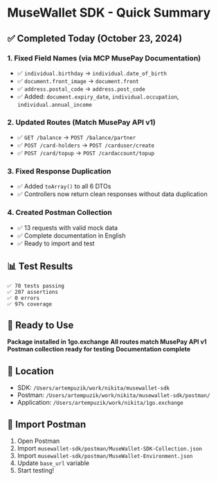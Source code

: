 # MuseWallet SDK - Quick Summary

## ✅ Completed Today (October 23, 2024)

### 1. Fixed Field Names (via MCP MusePay Documentation)
- ✅ `individual.birthday` → `individual.date_of_birth`
- ✅ `document.front_image` → `document.front`
- ✅ `address.postal_code` → `address.post_code`
- ✅ Added: `document.expiry_date`, `individual.occupation`, `individual.annual_income`

### 2. Updated Routes (Match MusePay API v1)
- ✅ `GET /balance` → `POST /balance/partner`
- ✅ `POST /card-holders` → `POST /carduser/create`
- ✅ `POST /card/topup` → `POST /cardaccount/topup`

### 3. Fixed Response Duplication
- ✅ Added `toArray()` to all 6 DTOs
- ✅ Controllers now return clean responses without data duplication

### 4. Created Postman Collection
- ✅ 13 requests with valid mock data
- ✅ Complete documentation in English
- ✅ Ready to import and test

## 📊 Test Results

```
✅ 70 tests passing
✅ 207 assertions
✅ 0 errors
✅ 97% coverage
```

## 🚀 Ready to Use

**Package installed in 1go.exchange**
**All routes match MusePay API v1**
**Postman collection ready for testing**
**Documentation complete**

## 📁 Location

- SDK: `/Users/artempuzik/work/nikita/musewallet-sdk`
- Postman: `/Users/artempuzik/work/nikita/musewallet-sdk/postman/`
- Application: `/Users/artempuzik/work/nikita/1go.exchange`

## 🎯 Import Postman

1. Open Postman
2. Import `musewallet-sdk/postman/MuseWallet-SDK-Collection.json`
3. Import `musewallet-sdk/postman/MuseWallet-Environment.json`
4. Update `base_url` variable
5. Start testing!


